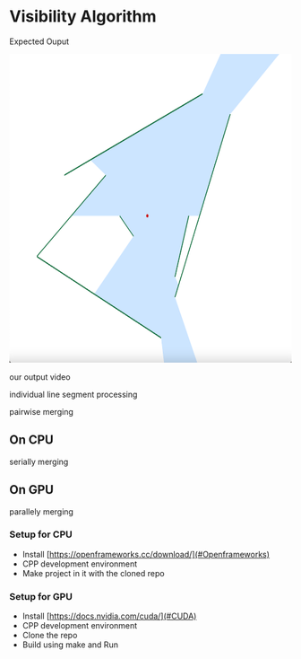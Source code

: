 # Visibility Algorithm
Expected Ouput

<img src="https://github.com/nishita96/VisibilityAlgorithm/blob/main/images/FigExpected.png" width="700" height="550">

our output video 

individual line segment processing 

pairwise merging 

## On CPU

serially merging 

## On GPU 

parallely merging 


### Setup for CPU

- Install [https://openframeworks.cc/download/](#Openframeworks) 
- CPP development environment 
- Make project in it with the cloned repo

### Setup for GPU

- Install [https://docs.nvidia.com/cuda/](#CUDA)
- CPP development environment 
- Clone the repo
- Build using make and Run

<!-- ![Screenshot of emptyExample](emptyExample.png)

### Learning Objectives -->

[comment]: <> (This example is the simplest possible openFrameworks app! It does nothing. )

<!-- ...Well, *almost* nothing. Although it may not be apparent, the emptyExample activates all of the default system states. (For example, it sets the default fill color to white; it just doesn't happen to draw anything with it.)

The emptyExample is great for making sure that your openFrameworks development environment is compiling properly. It can also be useful as a "starter template" for making simple programs. 

The emptyExample will help you understand what are the bare necessities of an openFrameworks program. In this regard, you can think of it as a "Hello World" for OF.  -->


<!-- ### Expected Behavior

When launching this app, you should see a light-gray screen. 

* There's no interaction. 
* There's nothing to see. 
* That's it.  -->

